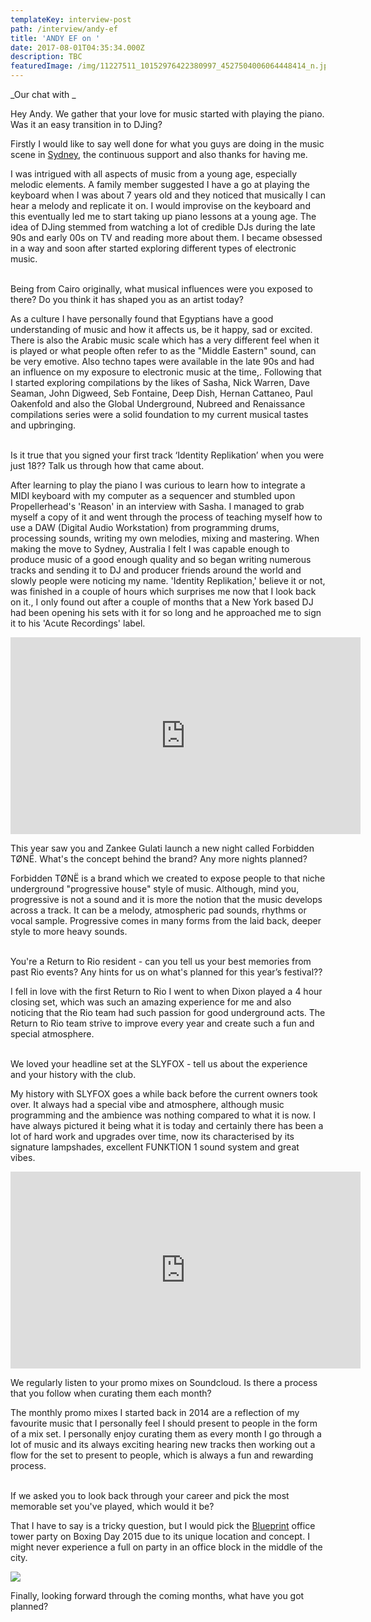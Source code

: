 ```yaml
---
templateKey: interview-post
path: /interview/andy-ef
title: 'ANDY EF on '
date: 2017-08-01T04:35:34.000Z
description: TBC
featuredImage: /img/11227511_10152976422380997_4527504006064448414_n.jpg
---
```

_Our chat with _

Hey Andy. We gather that your love for music started with playing the piano. Was it an easy transition in to DJing?

Firstly I would like to say well done for what you guys are doing in the music scene in [Sydney](https://www.ravereviewz.net/Events-Location/Sydney), the continuous support and also thanks for having me. 

I was intrigued with all aspects of music from a young age, especially melodic elements. A family member suggested I have a go at playing the keyboard when I was about 7 years old and they noticed that musically I can hear a melody and replicate it on. I would improvise on the keyboard and this eventually led me to start taking up piano lessons at a young age. The idea of DJing stemmed from watching a lot of credible DJs during the late 90s and early 00s on TV and reading more about them. I became obsessed in a way and soon after started exploring different types of electronic music.
<br><br>

Being from Cairo originally, what musical influences were you exposed to there? Do you think it has shaped you as an artist today?

As a culture I have personally found that Egyptians have a good understanding of music and how it affects us, be it happy, sad or excited. There is also the Arabic music scale which has a very different feel when it is played or what people often refer to as the "Middle Eastern" sound, can be very emotive. Also techno tapes were available in the late 90s and had an influence on my exposure to electronic music at the time,. Following that I started exploring compilations by the likes of Sasha, Nick Warren, Dave Seaman, John Digweed, Seb Fontaine, Deep Dish, Hernan Cattaneo, Paul Oakenfold and also the Global Underground, Nubreed and Renaissance compilations series were a solid foundation to my current musical tastes and upbringing.
<br><br>

Is it true that you signed your first track ‘Identity Replikation’ when you were just 18?? Talk us through how that came about.

After learning to play the piano I was curious to learn how to integrate a MIDI keyboard with my computer as a sequencer and stumbled upon Propellerhead's 'Reason' in an interview with Sasha. I managed to grab myself a copy of it and went through the process of teaching myself how to use a DAW (Digital Audio Workstation) from programming drums, processing sounds, writing my own melodies, mixing and mastering. When making the move to Sydney, Australia I felt I was capable enough to produce music of a good enough quality and so began writing numerous tracks and sending it to DJ and producer friends around the world and slowly people were noticing my name. 'Identity Replikation,' believe it or not, was finished in a couple of hours which surprises me now that I look back on it., I only found out after a couple of months that a New York based DJ had been opening his sets with it for so long and he approached me to sign it to his 'Acute Recordings' label.

<iframe width="560" height="315" src="https://www.youtube.com/embed/oZ4RcJ2ERyI" frameborder="0" allow="autoplay; encrypted-media" allowfullscreen></iframe>

This year saw you and Zankee Gulati launch a new night called Forbidden TØNË. What's the concept behind the brand? Any more nights planned?

Forbidden TØNË is a brand which we created to expose people to that niche underground "progressive house" style of music. Although, mind you, progressive is not a sound and it is more the notion that the music develops across a track. It can be a melody, atmospheric pad sounds, rhythms or vocal sample. Progressive comes in many forms from the laid back, deeper style to more heavy sounds. 
<br><br>

You're a Return to Rio resident - can you tell us your best memories from past Rio events? Any hints for us on what's planned for this year’s festival??

I fell in love with the first Return to Rio I went to when Dixon played a 4 hour closing set, which was such an amazing experience for me and also noticing that the Rio team had such passion for good underground acts. The Return to Rio team strive to improve every year and create such a fun and special atmosphere. 
<br><br>

We loved your headline set at the SLYFOX - tell us about the experience and your history with the club.

My history with SLYFOX goes a while back before the current owners took over. It always had a special vibe and atmosphere, although music programming and the ambience was nothing compared to what it is now. I have always pictured it being what it is today and certainly there has been a lot of hard work and upgrades over time, now its characterised by its signature lampshades, excellent FUNKTION 1 sound system and great vibes.

<iframe src="https://www.facebook.com/plugins/video.php?href=https%3A%2F%2Fwww.facebook.com%2Fravereviewz%2Fvideos%2F628355170848836%2F&show_text=0&width=560" width="560" height="315" style="border:none;overflow:hidden" scrolling="no" frameborder="0" allowTransparency="true" allowFullScreen="true"></iframe>

We regularly listen to your promo mixes on Soundcloud. Is there a process that you follow when curating them each month?

The monthly promo mixes I started back in 2014 are a reflection of my favourite music that I personally feel I should present to people in the form of a mix set. I personally enjoy curating them as every month I go through a lot of music and its always exciting hearing new tracks then working out a flow for the set to present to people, which is always a fun and rewarding process.
<br><br>

If we asked you to look back through your career and pick the most memorable set you've played, which would it be?

That I have to say is a tricky question, but I would pick the [Blueprint](https://magazine.ravereviewz.net/interview/ben-nott-blueprint) office tower party on Boxing Day 2015 due to its unique location and concept. I might never experience a full on party in an office block in the middle of the city.

![](/img/andy-ef-blueprint.jpg)

Finally, looking forward through the coming months, what have you got planned?
